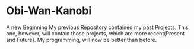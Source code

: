 # Obi-Wan-Kanobi
A new Beginning
My previous Repository contained my past Projects.
This one, however, will contain those projects, which are more recent(Present and Future).
My programming, will now be better than before.
